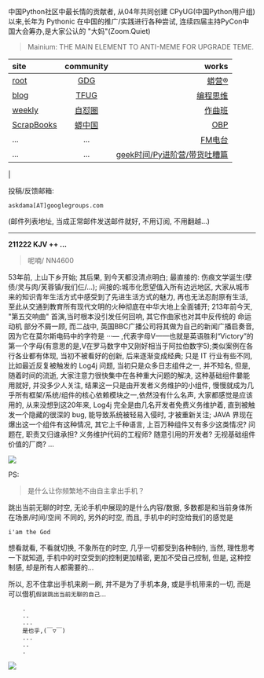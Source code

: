 中国Python社区中最长情的贡献者, 从04年共同创建 CPyUG(中国Python用户组)以来,长年为 Pythonic 在中国的推广/实践进行各种尝试, 连续四届主持PyCon中国大会筹办,是大家公认的 "大妈"(Zoom.Quiet)

> Mainium: THE MAIN ELEMENT TO ANTI-MEME FOR UPGRADE TEME.

| site | community | works |
| :-----| :----: | ----: |
| [root](http://zoomquiet.io/) | [GDG](https://blog.zhgdg.org/) | [蟒营®](https://doc.101.camp/) |
| [blog](https://blog.zoomquiet.io/pages/zoomquiet.html) | [TFUG](http://zh.tfug.world/) | [编程思维](https://py.101.camp/) |
| [weekly](http://weekly.pychina.org/) | [自怼圈](https://du.101.camp/) | [作曲班](https://mu.101.camp/) |
| [ScrapBooks](https://zoomquiet.io/collection.html) | [蟒中国](https://pychina.org/) | [OBP](https://zoomquiet.io/obp/index.html) |
| ... | ... | [FM电台](https://fm.101.camp/) |
| ... | ... | [geek时间/Py进阶营/带货吐糟篇](https://fm.101.camp/2020/geek2py-dama.html) 
 |


投稿/反馈邮箱:

    askdama[AT]googlegroups.com

(邮件列表地址, 
当成正常邮件发送邮件就好, 不用订阅, 不用翻越...)




---------------------------------------------------
**211222 KJV ++ ...**

> 呢喃/ NN4600





53年前, 上山下乡开始; 其后果, 到今天都没清点明白; 最直接的: 伤痕文学诞生(孽债/灵与肉/芙蓉镇/我们仨/...); 间接的:城市化愿望值入所有边远地区, 大家从城市来的知识青年生活方式中感受到了先进生活方式的魅力, 再也无法忍耐原有生活, 至此从交通到教育所有现代文明的火种彻底在中华大地上全面铺开;
213年前今天, "第五交响曲" 首演,当时根本没引发任何回响, 其它作曲家也对其中反传统的 命运动机 部分不屑一顾, 而二战中, 英国BBC广播公司将其做为自己的新闻广播启奏音, 因为它在莫尔斯电码中的字符是 ···— ,代表字母V——也就是英语胜利“Victory”的第一个字母(有意思的是,V在罗马数字中又刚好相当于阿拉伯数字5);类似案例在各行各业都有体现, 当初不被看好的创新, 后来逐渐变成经典; 
只是 IT 行业有些不同, 比如最近反复被触发的 Log4j 问题, 当初只是众多日志组件之一, 并不知名, 但是, 随着时间的流逝, 大家注意力很快集中在各种重大问题的解决, 这种基础组件嘦能用就好, 并没多少人关注, 结果这一只是由开发者义务维护的小组件, 慢慢就成为几乎所有框架/系统/组件的核心依赖模块之一,依然没有什么名声, 大家都感觉是应该用的, 从来没想到这20年来, Log4j 完全是由几名开发者免费义务维护着, 直到被触发一个隐藏的很深的 bug, 能导致系统被轻易入侵时, 才被重新关注; JAVA 界现在爆出这一个组件有这种情况, 其它上千种语言, 上百万种组件又有多少这类情况?
问题在, 职责又归谁承担? 义务维护代码的工程师? 随意引用的开发者? 无视基础组件价值的厂商? ...​




![](https://ipic.zoomquiet.top/2021-12-21-zq42-today-card-2112.022.jpeg)



PS:
> 是什么让你频繁地不由自主拿出手机？

跳出当前无聊的时空,
无论手机中展现的是什么内容/数据,
多数都是和当前身体所在场景/时间/空间 不同的,
另外的时空,
而且, 手机中的时空给我们的感觉是

    i'am the God

想看就看, 不看就切换,
不象所在的时空, 几乎一切都受到各种制约,
当然,
理性思考一下就知道,
手机中的时空受到的控制更加精密, 更加不受自己控制,
但是, 这种控制感,
却是所有人都需要的...

所以, 
忍不住拿出手机来刷一刷,
并不是为了手机本身, 或是手机带来的一切,
而是可以借机`假装跳出当前无聊的自己`...



```
    .
    ..
    ...
    是也乎,(￣▽￣)
    ...
    ..
    .
```


![](http://ydlj.zoomquiet.top/ipic/2021-07-10-210701DU21-zip.jpg)

